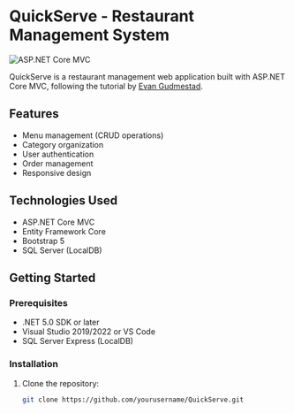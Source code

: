 # QuickServe - Restaurant Management System

![ASP.NET Core MVC](https://img.shields.io/badge/ASP.NET%20Core%20MVC-5.0-blue)

QuickServe is a restaurant management web application built with ASP.NET Core MVC, following the tutorial by [Evan Gudmestad](https://youtu.be/q9X3SDEZtpw).

## Features

- Menu management (CRUD operations)
- Category organization
- User authentication
- Order management
- Responsive design

## Technologies Used

- ASP.NET Core MVC
- Entity Framework Core
- Bootstrap 5
- SQL Server (LocalDB)

## Getting Started

### Prerequisites

- .NET 5.0 SDK or later
- Visual Studio 2019/2022 or VS Code
- SQL Server Express (LocalDB)

### Installation

1. Clone the repository:
   ```bash
   git clone https://github.com/yourusername/QuickServe.git
